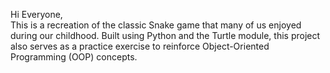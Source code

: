 Hi Everyone,
<br>
This is a recreation of the classic Snake game that many of us enjoyed during our childhood. Built using Python and the Turtle module, this project also serves as a practice exercise to reinforce Object-Oriented Programming (OOP) concepts.
